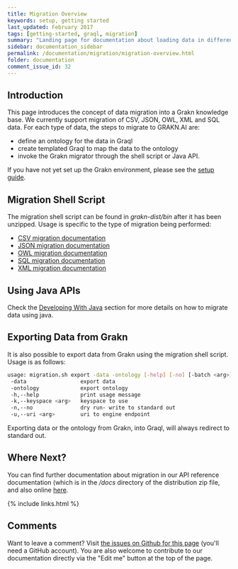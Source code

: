 ```yaml
---
title: Migration Overview
keywords: setup, getting started
last_updated: February 2017
tags: [getting-started, graql, migration]
summary: "Landing page for documentation about loading data in different formats to populate a knowledge base in Grakn."
sidebar: documentation_sidebar
permalink: /documentation/migration/migration-overview.html
folder: documentation
comment_issue_id: 32
---
```


## Introduction
This page introduces the concept of data migration into a Grakn knowledge base. We currently support migration of CSV, JSON, OWL, XML and SQL data. For each type of data, the steps to migrate to GRAKN.AI are:

- define an ontology for the data in Graql
- create templated Graql to map the data to the ontology
- invoke the Grakn migrator through the shell script or Java API.

If you have not yet set up the Grakn environment, please see the [setup guide](../get-started/setup-guide.html).

## Migration Shell Script
The migration shell script can be found in *grakn-dist/bin* after it has been unzipped. Usage is specific to the type of migration being performed:

+ [CSV migration documentation](./CSV-migration.html)
+ [JSON migration documentation](./JSON-migration.html)
+ [OWL migration documentation](./OWL-migration.html)
+ [SQL migration documentation](./SQL-migration.html)
+ [XML migration documentation](./XML-migration.html)

## Using Java APIs

Check the [Developing With Java](../developing-with-java/migration-api.html) section for more details on how to migrate data using java.

## Exporting Data from Grakn

It is also possible to export data from Grakn using the migration shell script. Usage is as follows:

```bash
usage: migration.sh export -data -ontology [-help] [-no] [-batch <arg>] [-uri <arg>] [-keyspace <arg>]
 -data                 export data
 -ontology             export ontology
 -h,--help             print usage message
 -k,--keyspace <arg>   keyspace to use
 -n,--no               dry run- write to standard out
 -u,--uri <arg>        uri to engine endpoint
```

Exporting data or the ontology from Grakn, into Graql, will always redirect to standard out. 

## Where Next?
You can find further documentation about migration in our API reference documentation (which is in the */docs* directory of the distribution zip file, and also online [here](https://grakn.ai/javadocs.html).

{% include links.html %}


## Comments
Want to leave a comment? Visit <a href="https://github.com/graknlabs/docs/issues/32" target="_blank">the issues on Github for this page</a> (you'll need a GitHub account). You are also welcome to contribute to our documentation directly via the "Edit me" button at the top of the page.
